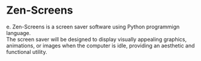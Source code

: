# Zen-Screens
e. Zen-Screens is a screen saver software using Python programmign language. 
<br>
The screen saver will be designed to display visually appealing graphics, animations, or images when the computer is idle, providing an aesthetic and functional utility. 
